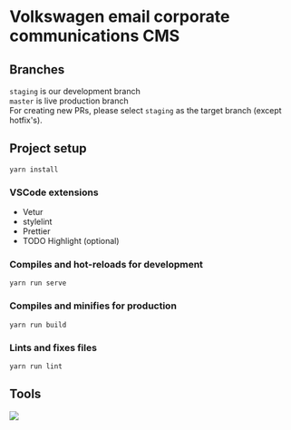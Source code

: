 # Volkswagen email corporate communications CMS

## Branches

`staging` is our development branch  
`master` is live production branch  
For creating new PRs, please select `staging` as the target branch (except hotfix's).

## Project setup
```
yarn install
```

### VSCode extensions

- Vetur
- stylelint
- Prettier
- TODO Highlight (optional)

### Compiles and hot-reloads for development
```
yarn run serve
```

### Compiles and minifies for production
```
yarn run build
```

### Lints and fixes files
```
yarn run lint
```

## Tools

[<img src="https://raw.githubusercontent.com/whynotearth/shinta-mani-wild/master/src/assets/img/browserstack-logo.png">](https://browserstack.com)

